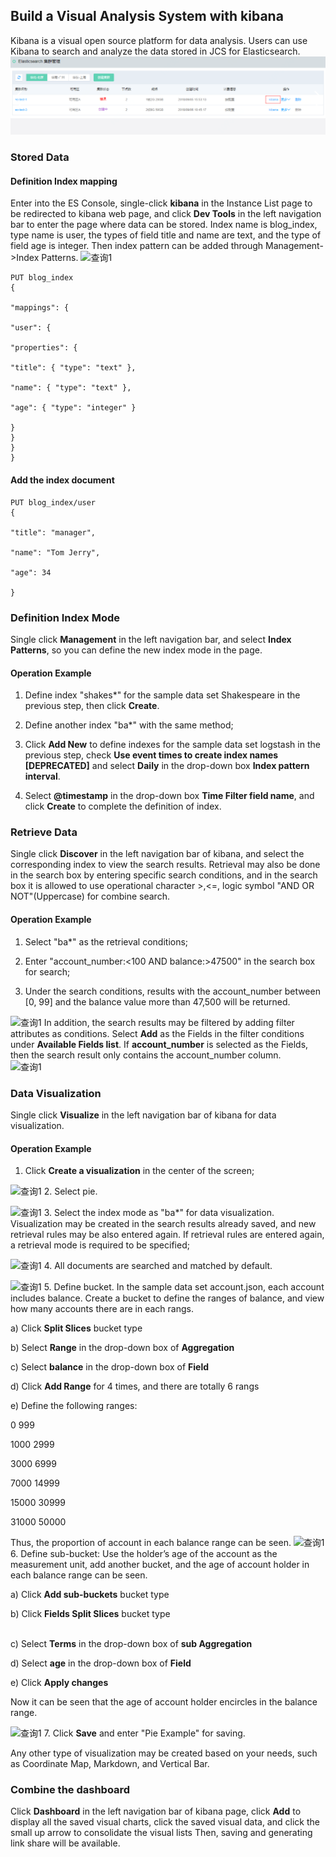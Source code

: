 ## Build a Visual Analysis System with kibana
Kibana is a visual open source platform for data analysis. Users can use Kibana to search and analyze the data stored in JCS for Elasticsearch.
![查询1](https://github.com/jdcloudcom/cn/blob/Elasticsearch/image/Internet-Middleware/JCS%20for%20Elasticsearch/kibana访问设置-01.png)

### Stored Data
#### Definition Index mapping
Enter into the ES Console, single-click **kibana** in the Instance List page to be redirected to kibana web page, and click **Dev Tools** in the left navigation bar to enter the page where data can be stored. Index name is blog_index, type name is user, the types of field title and name are text, and the type of field age is integer. Then index pattern can be added through Management->Index Patterns.
![查询1](https://github.com/jdcloudcom/cn/blob/Elasticsearch/image/Internet-Middleware/JCS%20for%20Elasticsearch/kibana_save1.png)
```
PUT blog_index
{

"mappings": {

"user": {

"properties": {

"title": { "type": "text" },

"name": { "type": "text" },

"age": { "type": "integer" }

}
}
}
}
```
#### Add the index document
```
PUT blog_index/user
{

"title": "manager",

"name": "Tom Jerry",

"age": 34

}

```

### Definition Index Mode
Single click **Management** in the left navigation bar, and select **Index Patterns**, so you can define the new index mode in the page.</br>
#### Operation Example
1. Define index "shakes*" for the sample data set Shakespeare in the previous step, then click **Create**.</br>

2. Define another index "ba*" with the same method;</br>

3. Click **Add New** to define indexes for the sample data set logstash in the previous step, check **Use event times to create index names [DEPRECATED]** and select **Daily** in the drop-down box **Index pattern interval**.</br>

4. Select **@timestamp** in the drop-down box **Time Filter field name**, and click **Create** to complete the definition of index.</br>

### Retrieve Data
Single click **Discover** in the left navigation bar of kibana, and select the corresponding index to view the search results. Retrieval may also be done in the search box by entering specific search conditions, and in the search box it is allowed to use operational character >,<=, logic symbol "AND OR NOT"(Uppercase) for combine search.</br>
#### Operation Example
1. Select "ba*" as the retrieval conditions;</br>

2. Enter "account_number:<100 AND balance:>47500" in the search box for search;</br>

3. Under the search conditions, results with the account_number between [0, 99] and the balance value more than 47,500 will be returned.</br>

![查询1](https://github.com/jdcloudcom/cn/blob/Elasticsearch/image/Internet-Middleware/JCS%20for%20Elasticsearch/kibana_1.png)
In addition, the search results may be filtered by adding filter attributes as conditions. Select **Add** as the Fields in the filter conditions under **Available Fields list**. If **account_number** is selected as the Fields, then the search result only contains the account_number column.</br>
![查询1](https://github.com/jdcloudcom/cn/blob/Elasticsearch/image/Internet-Middleware/JCS%20for%20Elasticsearch/kibana_2.png)
### Data Visualization
Single click **Visualize** in the left navigation bar of kibana for data visualization.
#### Operation Example
1. Click **Create a visualization** in the center of the screen;</br>

![查询1](https://github.com/jdcloudcom/cn/blob/Elasticsearch/image/Internet-Middleware/JCS%20for%20Elasticsearch/kibana_3.png)
2. Select pie.</br>

![查询1](https://github.com/jdcloudcom/cn/blob/Elasticsearch/image/Internet-Middleware/JCS%20for%20Elasticsearch/kibana_4.png)
3. Select the index mode as "ba*" for data visualization. Visualization may be created in the search results already saved, and new retrieval rules may be also entered again. If retrieval rules are entered again, a retrieval mode is required to be specified;</br>

![查询1](https://github.com/jdcloudcom/cn/blob/Elasticsearch/image/Internet-Middleware/JCS%20for%20Elasticsearch/kibana_5.png)
4. All documents are searched and matched by default.

![查询1](https://github.com/jdcloudcom/cn/blob/Elasticsearch/image/Internet-Middleware/JCS%20for%20Elasticsearch/kibana_6.png)
5. Define bucket. In the sample data set account.json, each account includes balance. Create a bucket to define the ranges of balance, and view how many accounts there are in each rangs.</br>

a)	 Click **Split Slices** bucket type</br>

b)	 Select **Range** in the drop-down box of **Aggregation**</br>

c)	 Select **balance** in the drop-down box of **Field**</br>

d)	 Click **Add Range** for 4 times, and there are totally 6 rangs</br>

e)	 Define the following ranges:</br>

0             999</br>

1000         2999</br>

3000         6999</br>

7000        14999</br>

15000       30999</br>

31000       50000</br>

Thus, the proportion of account in each balance range can be seen.
![查询1](https://github.com/jdcloudcom/cn/blob/Elasticsearch/image/Internet-Middleware/JCS%20for%20Elasticsearch/kibana_7.png)
6. Define sub-bucket: Use the holder’s age of the account as the measurement unit, add another bucket, and the age of account holder in each balance range can be seen.</br>

a)	 Click **Add sub-buckets** bucket type</br>

b)	 Click **Fields Split Slices** bucket type</br></br>

c)	 Select **Terms** in the drop-down box of **sub Aggregation**</br>

d)	 Select **age** in the drop-down box of **Field**</br>

e)	 Click **Apply changes**</br>

Now it can be seen that the age of account holder encircles in the balance range.</br>

![查询1](https://github.com/jdcloudcom/cn/blob/Elasticsearch/image/Internet-Middleware/JCS%20for%20Elasticsearch/kibana_8.png)
7. Click **Save** and enter "Pie Example" for saving.</br>

Any other type of visualization may be created based on your needs, such as Coordinate Map, Markdown, and Vertical Bar.

### Combine the dashboard
Click **Dashboard** in the left navigation bar of kibana page, click **Add** to display all the saved visual charts, click the saved visual data, and click the small up arrow to consolidate the visual lists
Then, saving and generating link share will be available.
